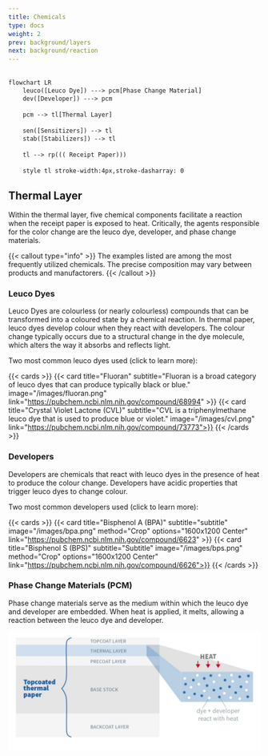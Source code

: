 ```yaml
---
title: Chemicals 
type: docs
weight: 2
prev: background/layers
next: background/reaction
---
```


```mermaid

flowchart LR
	leuco([Leuco Dye]) ---> pcm[Phase Change Material]
    dev([Developer]) ---> pcm
    
    pcm --> tl[Thermal Layer]

    sen([Sensitizers]) --> tl
    stab([Stabilizers]) --> tl

    tl --> rp((( Receipt Paper)))
    
    style tl stroke-width:4px,stroke-dasharray: 0

```

## Thermal Layer

Within the thermal layer, five chemical components facilitate a reaction when the receipt paper is exposed to heat. Critically, the agents responsible for the color change are the leuco dye, developer, and phase change materials.

{{< callout type="info" >}}
The examples listed are among the most frequently utilized chemicals. The precise composition may vary between products and manufactorers.
{{< /callout >}}

### Leuco Dyes

Leuco Dyes are colourless (or nearly colourless) compounds that can be transformed into a coloured state by a chemical reaction. In thermal paper, leuco dyes develop colour when they react with developers. The colour change typically occurs due to a structural change in the dye molecule, which alters the way it absorbs and reflects light.

Two most common leuco dyes used (click to learn more):

<!--- Chemical Structures Crop: 1600x1200 dpi:96 --->

{{< cards >}}
  {{< card title="Fluoran" subtitle="Fluoran is a broad category of leuco dyes that can produce typically black or blue." image="/images/fluoran.png" link="https://pubchem.ncbi.nlm.nih.gov/compound/68994" >}}
  {{< card title="Crystal Violet Lactone (CVL)" subtitle="CVL is a triphenylmethane leuco dye that is used to produce blue or violet." image="/images/cvl.png" link="https://pubchem.ncbi.nlm.nih.gov/compound/73773">}}
{{< /cards >}}

### Developers

Developers are chemicals that react with leuco dyes in the presence of heat to produce the colour change. Developers have acidic properties that trigger leuco dyes to change colour.

Two most common developers used (click to learn more):

{{< cards >}}
  {{< card title="Bisphenol A (BPA)" subtitle="subtitle" image="/images/bpa.png" method="Crop" options="1600x1200 Center" link="https://pubchem.ncbi.nlm.nih.gov/compound/6623" >}}
  {{< card title="Bisphenol S (BPS)" subtitle="Subtitle" image="/images/bps.png" method="Crop" options="1600x1200 Center" link="https://pubchem.ncbi.nlm.nih.gov/compound/6626">}}
{{< /cards >}}

### Phase Change Materials (PCM) 

Phase change materials serve as the medium within which the leuco dye and developer are embedded. When heat is applied, it melts, allowing a reaction between the leuco dye and developer.

![Receipt Paper Layers](rp-layers.jpg)